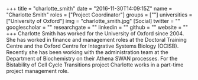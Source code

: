 +++
title = "charlotte_smith"
date = "2016-11-30T14:09:15Z"
name = "Charlotte Smith"
roles = ["Project Coordinator"]
groups = [""]
universities = ["University of Oxford"]
img = "charlotte_smith.jpg"
[Social]
  twitter = ""
  googlescholar = ""
  researchgate = ""
  linkedin = ""
  github = ""
  website = ""
+++
Charlotte Smith has worked for the University of Oxford since 2004. She has worked in finance and management roles at the Doctoral Training Centre and the Oxford Centre for Integrative Systems Biology (OCISB). Recently she has been working with the administration team at the Department of Biochemistry on their Athena SWAN processes. For the Bistability of Cell Cycle Transitions project Charlotte works in a part-time project management role.
